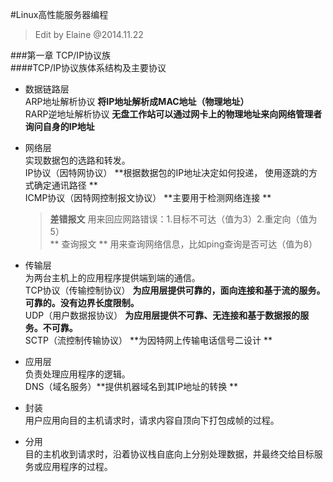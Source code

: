 #Linux高性能服务器编程    
 > Edit by Elaine @2014.11.22    

###第一章  TCP/IP协议族    
####TCP/IP协议族体系结构及主要协议     
* 数据链路层   
    ARP地址解析协议  **将IP地址解析成MAC地址（物理地址）**    
    RARP逆地址解析协议  **无盘工作站可以通过网卡上的物理地址来向网络管理者询问自身的IP地址**      

* 网络层   
    实现数据包的选路和转发。    
    IP协议（因特网协议）  **根据数据包的IP地址决定如何投递， 使用逐跳的方式确定通讯路径 **   
    ICMP协议（因特网控制报文协议） **主要用于检测网络连接 **   
    > **差错报文**  用来回应网路错误：1.目标不可达（值为3）2.重定向（值为5）  
    > ** 查询报文 ** 用来查询网络信息，比如ping查询是否可达（值为8）   

* 传输层  
    为两台主机上的应用程序提供端到端的通信。   
    TCP协议（传输控制协议） **为应用层提供可靠的，面向连接和基于流的服务。可靠的。没有边界长度限制。**      
    UDP（用户数据报协议） **为应用层提供不可靠、无连接和基于数据报的服务。不可靠。**    
    SCTP（流控制传输协议） **为因特网上传输电话信号二设计 **     

* 应用层   
    负责处理应用程序的逻辑。   
    DNS（域名服务）**提供机器域名到其IP地址的转换 **    

* 封装   
    用户应用向目的主机请求时，请求内容自顶向下打包成帧的过程。    

* 分用  
    目的主机收到请求时，沿着协议栈自底向上分别处理数据，并最终交给目标服务或应用程序的过程。    

